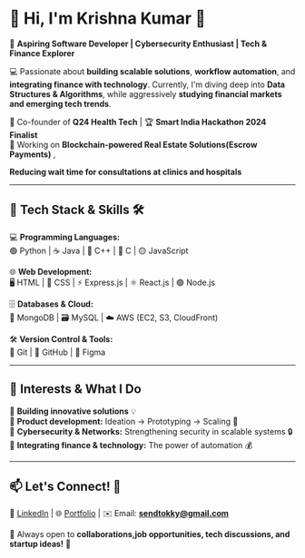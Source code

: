 

# 👋 Hi, I'm **Krishna Kumar** 🚀  
🎯 **Aspiring Software Developer | Cybersecurity Enthusiast | Tech & Finance Explorer**  

💻 Passionate about **building scalable solutions**, **workflow automation**, and **integrating finance with technology**. Currently, I'm diving deep into **Data Structures & Algorithms**, while aggressively **studying financial markets and emerging tech trends**.  

🚀 Co-founder of **Q24 Health Tech** | 🏆 **Smart India Hackathon 2024 Finalist**  
📌 Working on **Blockchain-powered Real Estate Solutions(Escrow Payments)** ,

**Reducing wait time for consultations at clinics and hospitals**

---

## 🌱 **Tech Stack & Skills** 🛠️  
💻 **Programming Languages:**  
🟢 Python | ☕ Java | 🔵 C++ | 🔵 C | 🟡 JavaScript  

🌐 **Web Development:**  
🖥️ HTML | 🎨 CSS | ⚡ Express.js | ⚛️ React.js | 🟢 Node.js  

🗄️ **Databases & Cloud:**  
📀 MongoDB | 🗃️ MySQL | ☁️ AWS (EC2, S3, CloudFront)  

🛠 **Version Control & Tools:**  
🐙 Git | 📌 GitHub | 🎨 Figma  

---

## 🎯 **Interests & What I Do**  
🔹 **Building innovative solutions** 💡  
🔹 **Product development:** Ideation → Prototyping → Scaling 🚀  
🔹 **Cybersecurity & Networks:** Strengthening security in scalable systems 🔒  
🔹 **Integrating finance & technology:** The power of automation 💰  

---

## 📫 **Let's Connect!** 🤝  
🔗 [LinkedIn](https://www.linkedin.com/in/kky01) | 🌐 [Portfolio](q24.xyz) | ✉️ Email: **sendtokky@gmail.com**  

💙 Always open to **collaborations,job opportunities, tech discussions, and startup ideas!** 🚀  

